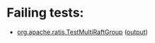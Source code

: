 # Failing tests: 

 * [org.apache.ratis.TestMultiRaftGroup](ratis-examples/org.apache.ratis.TestMultiRaftGroup.txt) ([output](ratis-examples/org.apache.ratis.TestMultiRaftGroup-output.txt))
